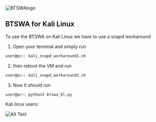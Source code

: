 
![BTSWAlogo](https://github.com/user-attachments/assets/3d8ccd33-cd25-4553-abb6-8a2826b30293) 


## BTSWA for Kali Linux






To use the BTSWA on Kali Linux we have to use a snapd workaround


1. Open your terminal and simply run 

```sh
user@pc~: kali_snapd_workaround1.sh
```
2. then reboot the VM and run 
```sh
user@pc~: kali_snapd_workaround2.sh
```

3. Now It should run
```sh
user@pc~: python3 btswa_kl.py
```




Kali linux users:

![Alt Text](https://media1.tenor.com/m/tZ2Xd8LqAnMAAAAd/typing-fast.gif)
